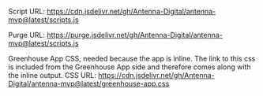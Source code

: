 Script URL: https://cdn.jsdelivr.net/gh/Antenna-Digital/antenna-mvp@latest/scripts.js

Purge URL: https://purge.jsdelivr.net/gh/Antenna-Digital/antenna-mvp@latest/scripts.js

<script src="https://cdn.jsdelivr.net/gh/Antenna-Digital/antenna-mvp@latest/scripts.js"></script>

Greenhouse App CSS, needed because the app is inline. The link to this css is included from the Greenhouse App side and therefore comes along with the inline output.
CSS URL: https://cdn.jsdelivr.net/gh/Antenna-Digital/antenna-mvp@latest/greenhouse-app.css
